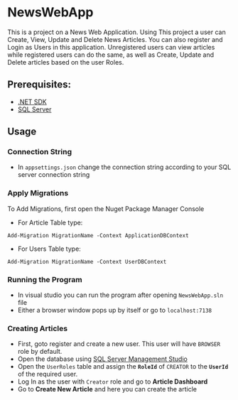 # NewsWebApp

This is a project on a News Web Application. 
Using This project a user can Create, View, Update and Delete News Articles. 
You can also register and Login as Users in this application. 
Unregistered users can view articles while registered users can do the same, as well as Create, Update and Delete articles based on the user Roles.


## Prerequisites:
* [.NET SDK](https://dotnet.microsoft.com/en-us/download)
* [SQL Server](https://www.microsoft.com/en-us/sql-server/sql-server-downloads)

## Usage

### Connection String
* In `appsettings.json` change the connection string according to your SQL server connection string

### Apply Migrations
To Add Migrations, first open the Nuget Package Manager Console
* For Article Table type:
```
Add-Migration MigrationName -Context ApplicationDBContext
```

* For Users Table type:
```
Add-Migration MigrationName -Context UserDBContext
```

### Running the Program
* In visual studio you can run the program after opening `NewsWebApp.sln` file
* Either a browser window pops up by itself or go to `localhost:7138`

### Creating Articles
* First, goto register and create a new user. This user will have `BROWSER` role by default.
* Open the database using [SQL Server Management Studio](https://learn.microsoft.com/en-us/sql/ssms/sql-server-management-studio-ssms)
* Open the `UserRoles` table and assign the **`RoleId`** of `CREATOR` to the **`UserId`** of the required user.
* Log In as the user with `Creator` role and go to **Article Dashboard**
* Go to **Create New Article** and here you can create the article
